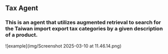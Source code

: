 ## Tax Agent

### This is an agent that utilizes augmented retrieval to search for the Taiwan import export tax categories by a given description of a product.

![example](img/Screenshot 2025-03-10 at 11.46.14.png)